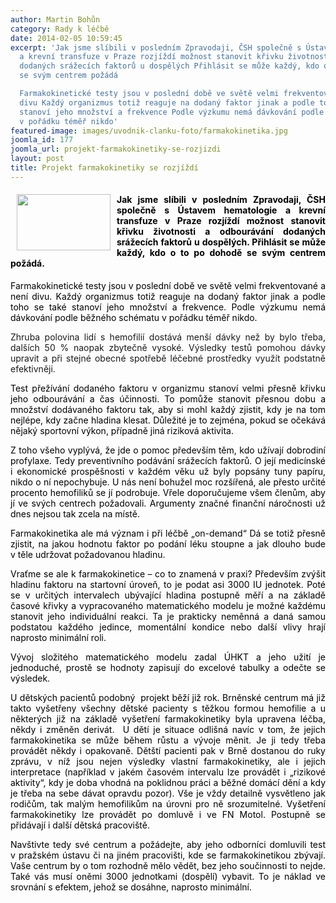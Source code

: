 ```yaml
---
author: Martin Bohůn
category: Rady k léčbě
date: 2014-02-05 10:59:45
excerpt: 'Jak jsme slíbili v posledním Zpravodaji, ČSH společně s Ústavem hematologie
  a krevní transfuze v Praze rozjíždí možnost stanovit křivku životnosti a odbourávání
  dodaných srážecích faktorů u dospělých Přihlásit se může každý, kdo o to po dohodě
  se svým centrem požádá

  Farmakokinetické testy jsou v poslední době ve světě velmi frekventované a není
  divu Každý organizmus totiž reaguje na dodaný faktor jinak a podle toho se také
  stanoví jeho množství a frekvence Podle výzkumu nemá dávkování podle běžného schématu
  v pořádku téměř nikdo'
featured-image: images/uvodnik-clanku-foto/farmakokinetika.jpg
joomla_id: 177
joomla_url: projekt-farmakokinetiky-se-rozjizdi
layout: post
title: Projekt farmakokinetiky se rozjíždí
---
```


<h4 style="text-align: justify;">
 <span style="color: #000000;">
  <img border="0" height="90" src="{{ site.baseurl }}/images/uvodnik-clanku-foto/farmakokinetika.jpg" style="float: left; margin-left: 10px; margin-right: 10px;" width="150"/>
 </span>
 <span style="color: #000000;">
  Jak jsme slíbili v posledním Zpravodaji, ČSH společně s Ústavem hematologie a krevní transfuze v Praze rozjíždí možnost stanovit křivku životnosti a odbourávání dodaných srážecích faktorů u dospělých. Přihlásit se může každý, kdo o to po dohodě se svým centrem požádá.
 </span>
</h4>
<p style="text-align: justify;">
 <span style="color: #000000;">
  Farmakokinetické testy jsou v poslední době ve světě velmi frekventované a není divu. Každý organizmus totiž reaguje na dodaný faktor jinak a podle toho se také stanoví jeho množství a frekvence. Podle výzkumu nemá dávkování podle běžného schématu v pořádku téměř nikdo.
 </span>
</p>
<p style="text-align: justify;">
 Zhruba polovina lidí s hemofilií dostává menší dávky než by bylo třeba, dalších 50 % naopak zbytečně vysoké. Výsledky testů pomohou dávky upravit a při stejné obecné spotřebě léčebné prostředky využít podstatně efektivněji.
</p>
<p style="text-align: justify;">
 <span style="color: #000000;">
  Test přežívání dodaného faktoru v organizmu stanoví velmi přesně křivku jeho odbourávání a čas účinnosti. To pomůže stanovit přesnou dobu a množství dodávaného faktoru tak, aby si mohl každý zjistit, kdy je na tom nejlépe, kdy začne hladina klesat. Důležité je to zejména, pokud se očekává nějaký sportovní výkon, případně jiná riziková aktivita.
 </span>
</p>
<p style="text-align: justify;">
 <span style="color: #000000;">
  Z toho všeho vyplývá, že jde o pomoc především těm, kdo užívají dobrodiní profylaxe. Tedy preventivního podávání srážecích faktorů. O její medicínské i ekonomické prospěšnosti v každém věku už byly popsány tuny papíru, nikdo o ní nepochybuje. U nás není bohužel moc rozšířená, ale přesto určité procento hemofiliků se jí podrobuje. Vřele doporučujeme všem členům, aby jí ve svých centrech požadovali. Argumenty značné finanční náročnosti už dnes nejsou tak zcela na místě.
 </span>
</p>
<p style="text-align: justify;">
 <span style="color: #000000;">
  Farmakokinetika ale má význam i při léčbě „on-demand“ Dá se totiž přesně zjistit, na jakou hodnotu faktor po podání léku stoupne a jak dlouho bude v těle udržovat požadovanou hladinu.
 </span>
</p>
<p style="text-align: justify;">
 <span style="color: #000000;">
  Vraťme se ale k farmakokinetice – co to znamená v praxi? Především zvýšit hladinu faktoru na startovní úroveň, to je podat asi 3000 IU jednotek. Poté se v určitých intervalech ubývající hladina postupně měří a na základě časové křivky a vypracovaného matematického modelu je možné každému stanovit jeho individuální reakci. Ta je prakticky neměnná a daná samou podstatou každého jedince, momentální kondice nebo další vlivy hrají naprosto minimální roli.
 </span>
</p>
<p style="text-align: justify;">
 <span style="color: #000000;">
  Vývoj složitého matematického modelu zadal ÚHKT a jeho užití je jednoduché, prostě se hodnoty zapisují do excelové tabulky a odečte se výsledek.
 </span>
</p>
<p style="text-align: justify;">
 <span style="color: #000000;">
  U dětských pacientů podobný  projekt běží již rok. Brněnské centrum má již takto vyšetřeny všechny dětské pacienty s těžkou formou hemofilie a u některých již na základě vyšetření farmakokinetiky byla upravena léčba, někdy i změněn derivát.  U dětí je situace odlišná navíc v tom, že jejich farmakokinetika se může během růstu a vývoje měnit. Je ji tedy třeba provádět někdy i opakovaně. Dětští pacienti pak v Brně dostanou do ruky zprávu, v níž jsou nejen výsledky vlastní farmakokinetiky, ale i jejich interpretace (například v jakém časovém intervalu lze provádět i „rizikové aktivity“, kdy je doba vhodná na poklidnou práci a běžné domácí dění a kdy je třeba na sebe dávat opravdu pozor). Vše je vždy detailně vysvětleno jak rodičům, tak malým hemofilikům na úrovni pro ně srozumitelné. Vyšetření farmakokinetiky lze provádět po domluvě i ve FN Motol. Postupně se přidávají i další dětská pracoviště.
 </span>
</p>
<p style="text-align: justify;">
 <span style="color: #000000;">
  Navštivte tedy své centrum a požádejte, aby jeho odborníci domluvili test v pražském ústavu či na jiném pracovišti, kde se farmakokinetikou zbývají. Vaše centrum by o tom rozhodně mělo vědět, bez jeho součinnosti to nejde. Také vás musí oněmi 3000 jednotkami (dospělí) vybavit. To je náklad ve srovnání s efektem, jehož se dosáhne, naprosto minimální.
 </span>
</p>